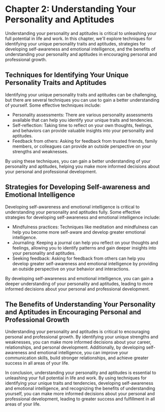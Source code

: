 Chapter 2: Understanding Your Personality and Aptitudes
=======================================================

Understanding your personality and aptitudes is critical to unleashing your full potential in life and work. In this chapter, we'll explore techniques for identifying your unique personality traits and aptitudes, strategies for developing self-awareness and emotional intelligence, and the benefits of understanding your personality and aptitudes in encouraging personal and professional growth.

Techniques for Identifying Your Unique Personality Traits and Aptitudes
-----------------------------------------------------------------------

Identifying your unique personality traits and aptitudes can be challenging, but there are several techniques you can use to gain a better understanding of yourself. Some effective techniques include:

* Personality assessments: There are various personality assessments available that can help you identify your unique traits and tendencies.
* Self-reflection: Taking time to reflect on your own thoughts, feelings, and behaviors can provide valuable insights into your personality and aptitudes.
* Feedback from others: Asking for feedback from trusted friends, family members, or colleagues can provide an outside perspective on your strengths and weaknesses.

By using these techniques, you can gain a better understanding of your personality and aptitudes, helping you make more informed decisions about your personal and professional development.

Strategies for Developing Self-awareness and Emotional Intelligence
-------------------------------------------------------------------

Developing self-awareness and emotional intelligence is critical to understanding your personality and aptitudes fully. Some effective strategies for developing self-awareness and emotional intelligence include:

* Mindfulness practices: Techniques like meditation and mindfulness can help you become more self-aware and develop greater emotional intelligence.
* Journaling: Keeping a journal can help you reflect on your thoughts and feelings, allowing you to identify patterns and gain deeper insights into your personality and aptitudes.
* Seeking feedback: Asking for feedback from others can help you develop greater self-awareness and emotional intelligence by providing an outside perspective on your behavior and interactions.

By developing self-awareness and emotional intelligence, you can gain a deeper understanding of your personality and aptitudes, leading to more informed decisions about your personal and professional development.

The Benefits of Understanding Your Personality and Aptitudes in Encouraging Personal and Professional Growth
------------------------------------------------------------------------------------------------------------

Understanding your personality and aptitudes is critical to encouraging personal and professional growth. By identifying your unique strengths and weaknesses, you can make more informed decisions about your career, relationships, and personal development. Additionally, by developing self-awareness and emotional intelligence, you can improve your communication skills, build stronger relationships, and achieve greater success in all areas of your life.

In conclusion, understanding your personality and aptitudes is essential to unleashing your full potential in life and work. By using techniques for identifying your unique traits and tendencies, developing self-awareness and emotional intelligence, and recognizing the benefits of understanding yourself, you can make more informed decisions about your personal and professional development, leading to greater success and fulfillment in all areas of your life.
